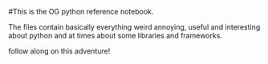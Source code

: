 
#This is the OG python reference notebook. 

The files contain basically everything weird annoying, useful and interesting about python and at times about some libraries and frameworks.


follow along on this adventure!

